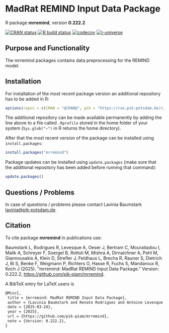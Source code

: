 # MadRat REMIND Input Data Package

R package **mrremind**, version **0.222.2**

[![CRAN status](https://www.r-pkg.org/badges/version/mrremind)](https://cran.r-project.org/package=mrremind) [![R build status](https://github.com/pik-piam/mrremind/workflows/check/badge.svg)](https://github.com/pik-piam/mrremind/actions) [![codecov](https://codecov.io/gh/pik-piam/mrremind/branch/master/graph/badge.svg)](https://app.codecov.io/gh/pik-piam/mrremind) [![r-universe](https://pik-piam.r-universe.dev/badges/mrremind)](https://pik-piam.r-universe.dev/builds)

## Purpose and Functionality

The mrremind packages contains data preprocessing for the
    REMIND model.


## Installation

For installation of the most recent package version an additional repository has to be added in R:

```r
options(repos = c(CRAN = "@CRAN@", pik = "https://rse.pik-potsdam.de/r/packages"))
```
The additional repository can be made available permanently by adding the line above to a file called `.Rprofile` stored in the home folder of your system (`Sys.glob("~")` in R returns the home directory).

After that the most recent version of the package can be installed using `install.packages`:

```r 
install.packages("mrremind")
```

Package updates can be installed using `update.packages` (make sure that the additional repository has been added before running that command):

```r 
update.packages()
```

## Questions / Problems

In case of questions / problems please contact Lavinia Baumstark <lavinia@pik-potsdam.de>.

## Citation

To cite package **mrremind** in publications use:

Baumstark L, Rodrigues R, Levesque A, Oeser J, Bertram C, Mouratiadou I, Malik A, Schreyer F, Soergel B, Rottoli M, Mishra A, Dirnaichner A, Pehl M, Giannousakis A, Klein D, Strefler J, Feldhaus L, Brecha R, Rauner S, Dietrich J, Bi S, Benke F, Weigmann P, Richters O, Hasse R, Fuchs S, Mandaroux R, Koch J (2025). "mrremind: MadRat REMIND Input Data Package." Version: 0.222.2, <https://github.com/pik-piam/mrremind>.

A BibTeX entry for LaTeX users is

 ```latex
@Misc{,
  title = {mrremind: MadRat REMIND Input Data Package},
  author = {Lavinia Baumstark and Renato Rodrigues and Antoine Levesque and Julian Oeser and Christoph Bertram and Ioanna Mouratiadou and Aman Malik and Felix Schreyer and Bjoern Soergel and Marianna Rottoli and Abhijeet Mishra and Alois Dirnaichner and Michaja Pehl and Anastasis Giannousakis and David Klein and Jessica Strefler and Lukas Feldhaus and Regina Brecha and Sebastian Rauner and Jan Philipp Dietrich and Stephen Bi and Falk Benke and Pascal Weigmann and Oliver Richters and Robin Hasse and Sophie Fuchs and Rahel Mandaroux and Johannes Koch},
  date = {2025-03-24},
  year = {2025},
  url = {https://github.com/pik-piam/mrremind},
  note = {Version: 0.222.2},
}
```
